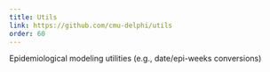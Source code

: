 ```yaml
---
title: Utils
link: https://github.com/cmu-delphi/utils
order: 60
---
```


Epidemiological modeling utilities (e.g., date/epi-weeks conversions)
